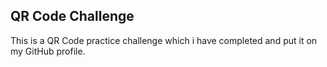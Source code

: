 ## QR Code Challenge
This is a QR Code practice challenge which i have completed and put it on my GitHub profile.
